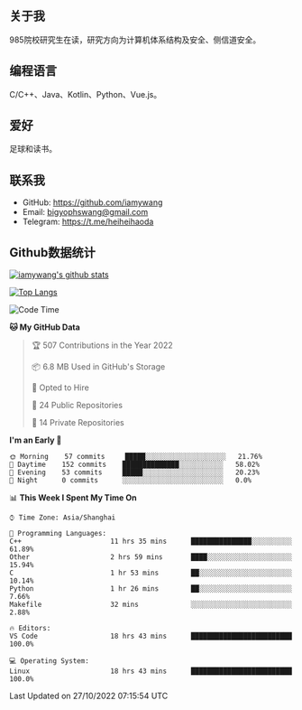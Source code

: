 ## 关于我

985院校研究生在读，研究方向为计算机体系结构及安全、侧信道安全。

## 编程语言

C/C++、Java、Kotlin、Python、Vue.js。

## 爱好

足球和读书。

## 联系我

- GitHub: https://github.com/iamywang
- Email: bigyophswang@gmail.com
- Telegram: https://t.me/heiheihaoda

## Github数据统计

[![iamywang's github stats](https://github-readme-stats.vercel.app/api?username=iamywang&count_private=true&show_icons=true)]()

[![Top Langs](https://github-readme-stats.vercel.app/api/top-langs/?username=iamywang&layout=compact)]()

<!--START_SECTION:waka-->
![Code Time](http://img.shields.io/badge/Code%20Time-630%20hrs%202%20mins-blue)

**🐱 My GitHub Data** 

> 🏆 507 Contributions in the Year 2022
 > 
> 📦 6.8 MB Used in GitHub's Storage 
 > 
> 💼 Opted to Hire
 > 
> 📜 24 Public Repositories 
 > 
> 🔑 14 Private Repositories  
 > 
**I'm an Early 🐤** 

```text
🌞 Morning    57 commits     █████░░░░░░░░░░░░░░░░░░░░   21.76% 
🌆 Daytime    152 commits    ██████████████░░░░░░░░░░░   58.02% 
🌃 Evening    53 commits     █████░░░░░░░░░░░░░░░░░░░░   20.23% 
🌙 Night      0 commits      ░░░░░░░░░░░░░░░░░░░░░░░░░   0.0%

```


📊 **This Week I Spent My Time On** 

```text
⌚︎ Time Zone: Asia/Shanghai

💬 Programming Languages: 
C++                      11 hrs 35 mins      ███████████████░░░░░░░░░░   61.89% 
Other                    2 hrs 59 mins       ████░░░░░░░░░░░░░░░░░░░░░   15.94% 
C                        1 hr 53 mins        ██░░░░░░░░░░░░░░░░░░░░░░░   10.14% 
Python                   1 hr 26 mins        ██░░░░░░░░░░░░░░░░░░░░░░░   7.66% 
Makefile                 32 mins             ░░░░░░░░░░░░░░░░░░░░░░░░░   2.88%

🔥 Editors: 
VS Code                  18 hrs 43 mins      █████████████████████████   100.0%

💻 Operating System: 
Linux                    18 hrs 43 mins      █████████████████████████   100.0%

```


 Last Updated on 27/10/2022 07:15:54 UTC
<!--END_SECTION:waka-->
